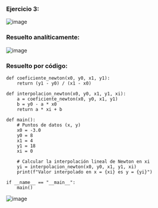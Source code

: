 ### Ejercicio 3:

![image](https://github.com/Jorge11Romero/Metodos-Numericos/assets/147437900/333623a9-ba25-4ae0-9f08-988a326ae4a3)

### Resuelto analíticamente:

![image](https://github.com/Jorge11Romero/Metodos-Numericos/assets/147437900/3196b889-aa3d-4cd8-9a9a-109ea7fad45c)

### Resuelto por código:

    def coeficiente_newton(x0, y0, x1, y1):
        return (y1 - y0) / (x1 - x0)
    
    def interpolacion_newton(x0, y0, x1, y1, xi):
        a = coeficiente_newton(x0, y0, x1, y1)
        b = y0 - a * x0
        return a * xi + b
    
    def main():
        # Puntos de datos (x, y)
        x0 = -3.0
        y0 = 8
        x1 = 4
        y1 = 18
        xi = 0
    
        # Calcular la interpolación lineal de Newton en xi
        yi = interpolacion_newton(x0, y0, x1, y1, xi)
        print(f"Valor interpolado en x = {xi} es y = {yi}")
    
    if __name__ == "__main__":
        main()


![image](https://github.com/Jorge11Romero/Metodos-Numericos/assets/147437900/1b8ef55c-6bdc-4813-ba9d-b8298cb97172)

